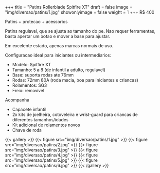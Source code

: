 +++
title = "Patins Rollerblade Spitfire XT"
draft = false
image = "img/diversao/patins/1.jpg"
showonlyimage = false
weight = 1
+++
<span class="price">R$ 400</span>

Patins + protecao + acessorios
<!--more-->

Patins regulavel, que se ajusta ao tamanho do pe. Nao requer ferramentas, basta apertar um botao e mover a base para ajustar.

Em excelente estado, apenas marcas normais de uso.

Configuracao ideal para iniciantes ou intermediarios:

- Modelo: Spitfire XT
- Tamanho: 5 a 8 (de infantil a adulto, regulavel)
- Base: suporta rodas ate 76mm
- Rodas: 72mm 80A (roda macia, boa para iniciantes e criancas)
- Rolamentos: SG3
- Freio: removivel

Acompanha
- Capacete infantil
- 2x kits de joelheira, cotoveleira e wrist-guard para criancas de diferentes tamanhos/idades
- Kit adicional de rolamentos novos
- Chave de roda

{{< gallery >}}
{{< figure src="img/diversao/patins/1.jpg" >}}
{{< figure src="img/diversao/patins/2.jpg" >}}
{{< figure src="img/diversao/patins/3.jpg" >}}
{{< figure src="img/diversao/patins/4.jpg" >}}
{{< figure src="img/diversao/patins/5.jpg" >}}
{{< figure src="img/diversao/patins/6.jpg" >}}
{{< /gallery >}}